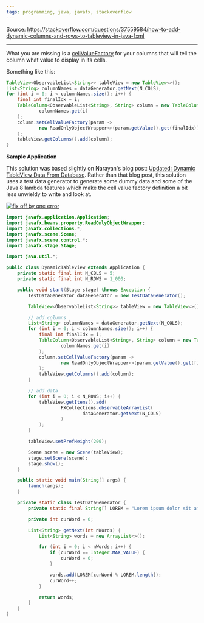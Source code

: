 ```yaml
---
tags: programming, java, javafx, stackoverflow
---
```

Source: https://stackoverflow.com/questions/37559584/how-to-add-dynamic-columns-and-rows-to-tableview-in-java-fxml

---
What you are missing is a [cellValueFactory](https://docs.oracle.com/javase/8/javafx/api/javafx/scene/control/TableColumn.html#setCellValueFactory-javafx.util.Callback-) for your columns that will tell the column what value to display in its cells.

Something like this:

```java
TableView<ObservableList<String>> tableView = new TableView<>();
List<String> columnNames = dataGenerator.getNext(N_COLS);
for (int i = 0; i < columnNames.size(); i++) {
    final int finalIdx = i;
    TableColumn<ObservableList<String>, String> column = new TableColumn<>(
            columnNames.get(i)
    );
    column.setCellValueFactory(param ->
            new ReadOnlyObjectWrapper<>(param.getValue().get(finalIdx))
    );
    tableView.getColumns().add(column);
}
```

**Sample Application**

This solution was based slightly on Narayan's blog post: [Updated: Dynamic TableView Data From Database](http://blog.ngopal.com.np/2011/10/19/dyanmic-tableview-data-from-database/). Rather than that blog post, this solution uses a test data generator to generate some dummy data and some of the Java 8 lambda features which make the cell value factory definition a bit less unwieldy to write and look at.

[![fix off by one error](https://i.stack.imgur.com/pU9zv.png)](https://i.stack.imgur.com/pU9zv.png)

```java
import javafx.application.Application;
import javafx.beans.property.ReadOnlyObjectWrapper;
import javafx.collections.*;
import javafx.scene.Scene;
import javafx.scene.control.*;
import javafx.stage.Stage;

import java.util.*;

public class DynamicTableView extends Application {    
    private static final int N_COLS = 5;
    private static final int N_ROWS = 1_000;

    public void start(Stage stage) throws Exception {
        TestDataGenerator dataGenerator = new TestDataGenerator();

        TableView<ObservableList<String>> tableView = new TableView<>();

        // add columns
        List<String> columnNames = dataGenerator.getNext(N_COLS);
        for (int i = 0; i < columnNames.size(); i++) {
            final int finalIdx = i;
            TableColumn<ObservableList<String>, String> column = new TableColumn<>(
                    columnNames.get(i)
            );
            column.setCellValueFactory(param ->
                    new ReadOnlyObjectWrapper<>(param.getValue().get(finalIdx))
            );
            tableView.getColumns().add(column);
        }

        // add data
        for (int i = 0; i < N_ROWS; i++) {
            tableView.getItems().add(
                    FXCollections.observableArrayList(
                            dataGenerator.getNext(N_COLS)
                    )
            );
        }

        tableView.setPrefHeight(200);

        Scene scene = new Scene(tableView);
        stage.setScene(scene);
        stage.show();
    }

    public static void main(String[] args) {
        launch(args);
    }

    private static class TestDataGenerator {
        private static final String[] LOREM = "Lorem ipsum dolor sit amet, consectetur adipiscing elit. Nunc tempus cursus diam ac blandit. Ut ultrices lacus et mattis laoreet. Morbi vehicula tincidunt eros lobortis varius. Nam quis tortor commodo, vehicula ante vitae, sagittis enim. Vivamus mollis placerat leo non pellentesque. Nam blandit, odio quis facilisis posuere, mauris elit tincidunt ante, ut eleifend augue neque dictum diam. Curabitur sed lacus eget dolor laoreet cursus ut cursus elit. Phasellus quis interdum lorem, eget efficitur enim. Curabitur commodo, est ut scelerisque aliquet, urna velit tincidunt massa, tristique varius mi neque et velit. In condimentum quis nisi et ultricies. Nunc posuere felis a velit dictum suscipit ac non nisl. Pellentesque eleifend, purus vel consequat facilisis, sapien lacus rutrum eros, quis finibus lacus magna eget est. Nullam eros nisl, sodales et luctus at, lobortis at sem.".split(" ");

        private int curWord = 0;

        List<String> getNext(int nWords) {
            List<String> words = new ArrayList<>();

            for (int i = 0; i < nWords; i++) {
                if (curWord == Integer.MAX_VALUE) {
                    curWord = 0;
                }

                words.add(LOREM[curWord % LOREM.length]);
                curWord++;
            }

            return words;
        }
    }
}
```


